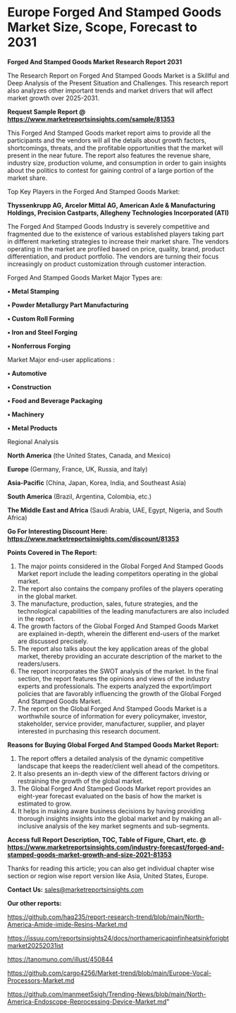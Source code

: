 # Europe Forged And Stamped Goods Market Size, Scope, Forecast to 2031

<strong>Forged And Stamped Goods Market Research Report 2031</strong>

The Research Report on Forged And Stamped Goods Market is a Skillful and Deep Analysis of the Present Situation and Challenges. This research report also analyzes other important trends and market drivers that will affect market growth over 2025-2031.

<strong>Request Sample Report @ <a href=https://www.marketreportsinsights.com/sample/81353>https://www.marketreportsinsights.com/sample/81353</a></strong>

This Forged And Stamped Goods market report aims to provide all the participants and the vendors will all the details about growth factors, shortcomings, threats, and the profitable opportunities that the market will present in the near future. The report also features the revenue share, industry size, production volume, and consumption in order to gain insights about the politics to contest for gaining control of a large portion of the market share.

Top Key Players in the Forged And Stamped Goods Market:

<strong>Thyssenkrupp AG, Arcelor Mittal AG, American Axle & Manufacturing Holdings, Precision Castparts, Allegheny Technologies Incorporated (ATI)</strong>

The Forged And Stamped Goods Industry is severely competitive and fragmented due to the existence of various established players taking part in different marketing strategies to increase their market share. The vendors operating in the market are profiled based on price, quality, brand, product differentiation, and product portfolio. The vendors are turning their focus increasingly on product customization through customer interaction.

Forged And Stamped Goods Market Major Types are:

<strong>• Metal Stamping

• Powder Metallurgy Part Manufacturing

• Custom Roll Forming

• Iron and Steel Forging

• Nonferrous Forging</strong>

Market Major end-user applications :

<strong>• Automotive

• Construction

• Food and Beverage Packaging

• Machinery

• Metal Products</strong>

Regional Analysis

</u><strong><b>North America</b></strong> (the United States, Canada, and Mexico)

<strong><b>Europe </b></strong>(Germany, France, UK, Russia, and Italy)

<strong><b>Asia-Pacific</b></strong> (China, Japan, Korea, India, and Southeast Asia)

<strong><b>South America</b></strong> (Brazil, Argentina, Colombia, etc.)

<strong><b>The Middle East and Africa</b></strong> (Saudi Arabia, UAE, Egypt, Nigeria, and South Africa)

<strong>Go For Interesting Discount Here: <a href=https://www.marketreportsinsights.com/discount/81353>https://www.marketreportsinsights.com/discount/81353</a></strong>

<strong>Points Covered in The Report:</strong>
<ol>
  <li>The major points considered in the Global Forged And Stamped Goods Market report include the leading competitors operating in the global market.</li>
  <li>The report also contains the company profiles of the players operating in the global market.</li>
  <li>The manufacture, production, sales, future strategies, and the technological capabilities of the leading manufacturers are also included in the report.</li>
  <li>The growth factors of the Global Forged And Stamped Goods Market are explained in-depth, wherein the different end-users of the market are discussed precisely.</li>
  <li>The report also talks about the key application areas of the global market, thereby providing an accurate description of the market to the readers/users.</li>
  <li>The report incorporates the SWOT analysis of the market. In the final section, the report features the opinions and views of the industry experts and professionals. The experts analyzed the export/import policies that are favorably influencing the growth of the Global Forged And Stamped Goods Market.</li>
  <li>The report on the Global Forged And Stamped Goods Market is a worthwhile source of information for every policymaker, investor, stakeholder, service provider, manufacturer, supplier, and player interested in purchasing this research document.</li>
</ol>
<strong>Reasons for Buying Global Forged And Stamped Goods Market Report:</strong>

<ol>
  <li>The report offers a detailed analysis of the dynamic competitive landscape that keeps the reader/client well ahead of the competitors.</li>
  <li>It also presents an in-depth view of the different factors driving or restraining the growth of the global market.</li>
  <li>The Global Forged And Stamped Goods Market report provides an eight-year forecast evaluated on the basis of how the market is estimated to grow.</li>
  <li>It helps in making aware business decisions by having providing thorough insights insights into the global market and by making an all-inclusive analysis of the key market segments and sub-segments.</li>
</ol>
<strong>Access full Report Description, TOC, Table of Figure, Chart, etc. @ <a href=https://www.marketreportsinsights.com/industry-forecast/forged-and-stamped-goods-market-growth-and-size-2021-81353>https://www.marketreportsinsights.com/industry-forecast/forged-and-stamped-goods-market-growth-and-size-2021-81353</a></strong>


Thanks for reading this article; you can also get individual chapter wise section or region wise report version like Asia, United States, Europe.

<strong>Contact Us:</strong>
sales@marketreportsinsights.com

<strong>Our other reports:</strong>

<a href=https://github.com/haq235/report-research-trend/blob/main/North-America-Amide-imide-Resins-Market.md>https://github.com/haq235/report-research-trend/blob/main/North-America-Amide-imide-Resins-Market.md</a>

<a href=https://issuu.com/reportsinsights24/docs/northamericapinfinheatsinkforigbtmarket20252031ist>https://issuu.com/reportsinsights24/docs/northamericapinfinheatsinkforigbtmarket20252031ist</a>

<a href=https://tanomuno.com/illust/450844>https://tanomuno.com/illust/450844</a>

<a href=https://github.com/cargo4256/Market-trend/blob/main/Europe-Vocal-Processors-Market.md>https://github.com/cargo4256/Market-trend/blob/main/Europe-Vocal-Processors-Market.md</a>

<a href=https://github.com/manmeet5sigh/Trending-News/blob/main/North-America-Endoscope-Reprocessing-Device-Market.md>https://github.com/manmeet5sigh/Trending-News/blob/main/North-America-Endoscope-Reprocessing-Device-Market.md</a>"

